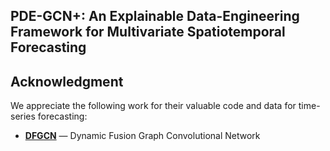 ## PDE-GCN+: An Explainable Data-Engineering Framework for Multivariate Spatiotemporal Forecasting



##  Acknowledgment

We appreciate the following work for their valuable code and data for time-series forecasting:

- **[DFGCN](https://github.com/junjieyePhD/DFGCN/tree/main)** — Dynamic Fusion Graph Convolutional Network
